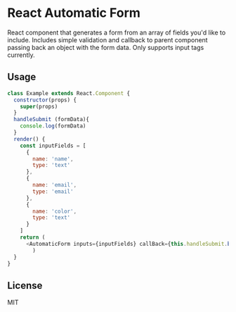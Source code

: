 # React Automatic Form

React component that generates a form from an array of fields you'd like to include.  Includes simple validation and callback to parent component passing back an object with the form data.  Only supports input tags currently.

## Usage

```javascript
class Example extends React.Component {
  constructor(props) {
    super(props)
  }
  handleSubmit (formData){
    console.log(formData)
  }
  render() {
    const inputFields = [
      {
        name: 'name',
        type: 'text'
      },
      {
        name: 'email',
        type: 'email'
      },
      {
        name: 'color',
        type: 'text'
      }
    ]
    return (
      <AutomaticForm inputs={inputFields} callBack={this.handleSubmit.bind(this)}/>
        )
  }
}
```

## License

MIT
